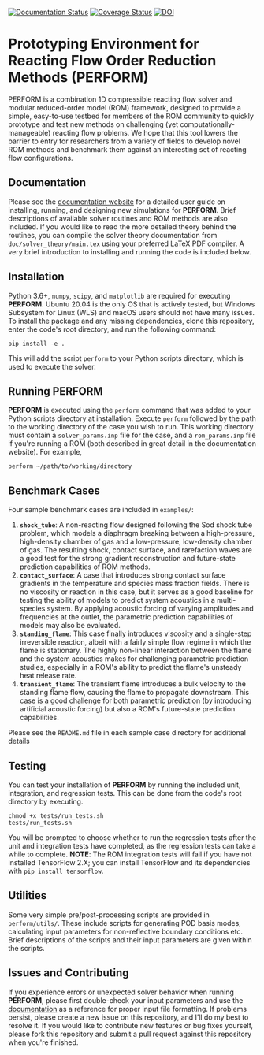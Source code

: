 [![Documentation Status](https://readthedocs.org/projects/perform/badge/?version=latest)](https://perform.readthedocs.io/en/latest/?badge=latest)
[![Coverage Status](https://coveralls.io/repos/github/cwentland0/perform/badge.svg?branch=main)](https://coveralls.io/github/cwentland0/perform?branch=main)
[![DOI](https://zenodo.org/badge/281845135.svg)](https://zenodo.org/badge/latestdoi/281845135)



# **Prototyping Environment for Reacting Flow Order Reduction Methods (PERFORM)**

PERFORM is a combination 1D compressible reacting flow solver and modular reduced-order model (ROM) framework, designed to provide a simple, easy-to-use testbed for members of the ROM community to quickly prototype and test new methods on challenging (yet computationally-manageable) reacting flow problems. We hope that this tool lowers the barrier to entry for researchers from a variety of fields to develop novel ROM methods and benchmark them against an interesting set of reacting flow configurations.

## Documentation

Please see the [documentation website](https://perform.readthedocs.io) for a detailed user guide on installing, running, and designing new simulations for **PERFORM**. Brief descriptions of available solver routines and ROM methods are also included. If you would like to read the more detailed theory behind the routines, you can compile the solver theory documentation from `doc/solver_theory/main.tex` using your preferred LaTeX PDF compiler. A very brief introduction to installing and running the code is included below. 

## Installation

Python 3.6+, `numpy`, `scipy`, and `matplotlib` are required for executing **PERFORM**. Ubuntu 20.04 is the only OS that is actively tested, but Windows Subsystem for Linux (WLS) and macOS users should not have many issues. To install the package and any missing dependencies, clone this repository, enter the code's root directory, and run the following command:

```
pip install -e .
```

This will add the script `perform` to your Python scripts directory, which is used to execute the solver.

## Running **PERFORM** 

**PERFORM** is executed using the `perform` command that was added to your Python scripts directory at installation. Execute `perform` followed by the path to the working directory of the case you wish to run. This working directory must contain a `solver_params.inp` file for the case, and a `rom_params.inp` file if you're running a ROM (both described in great detail in the documentation website). For example,

```
perform ~/path/to/working/directory
```

## Benchmark Cases

Four sample benchmark cases are included in `examples/`:

1. **`shock_tube`**: A non-reacting flow designed following the Sod shock tube problem, which models a diaphragm breaking between a high-pressure, high-density chamber of gas and a low-pressure, low-density chamber of gas. The resulting shock, contact surface, and rarefaction waves are a good test for the strong gradient reconstruction and future-state prediction capabilities of ROM methods.
2. **`contact_surface`**: A case that introduces strong contact surface gradients in the temperature and species mass fraction fields. There is no viscosity or reaction in this case, but it serves as a good baseline for testing the ability of models to predict system acoustics in a multi-species system. By applying acoustic forcing of varying amplitudes and frequencies at the outlet, the parametric prediction capabilities of models may also be evaluated.
3. **`standing_flame`**: This case finally introduces viscosity and a single-step irreversible reaction, albeit with a fairly simple flow regime in which the flame is stationary. The highly non-linear interaction between the flame and the system acoustics makes for challenging parametric prediction studies, especially in a ROM's ability to predict the flame's unsteady heat release rate.
4. **`transient_flame`**: The transient flame introduces a bulk velocity to the standing flame flow, causing the flame to propagate downstream. This case is a good challenge for both parametric prediction (by introducing artificial acoustic forcing) but also a ROM's future-state prediction capabilities.

Please see the `README.md` file in each sample case directory for additional details

## Testing

You can test your installation of **PERFORM** by running the included unit, integration, and regression tests. This can be done from the code's root directory by executing. 

```
chmod +x tests/run_tests.sh
tests/run_tests.sh
```
You will be prompted to choose whether to run the regression tests after the unit and integration tests have completed, as the regression tests can take a while to complete. **NOTE**: The ROM integration tests will fail if you have not installed TensorFlow 2.X; you can install TensorFlow and its dependencies with `pip install tensorflow`.

## Utilities

Some very simple pre/post-processing scripts are provided in `perform/utils/`. These include scripts for generating POD basis modes, calculating input parameters for non-reflective boundary conditions etc. Brief descriptions of the scripts and their input parameters are given within the scripts.

## Issues and Contributing

If you experience errors or unexpected solver behavior when running **PERFORM**, please first double-check your input parameters and use the [documentation](https://perform.readthedocs.io) as a reference for proper input file formatting. If problems persist, please create a new issue on this repository, and I’ll do my best to resolve it. If you would like to contribute new features or bug fixes yourself, please fork this repository and submit a pull request against this repository when you're finished.

